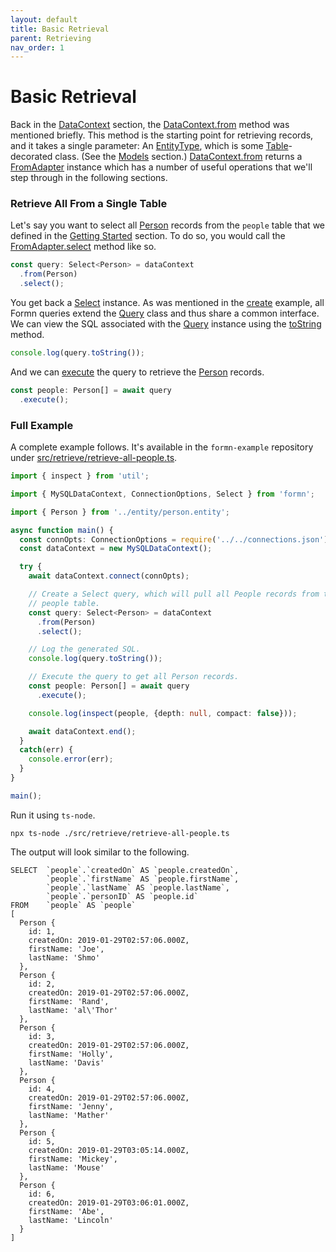 ```yaml
---
layout: default
title: Basic Retrieval
parent: Retrieving
nav_order: 1
---
```


# Basic Retrieval

Back in the [DataContext](../datacontext/) section, the
[DataContext.from](../../api-doc/latest/classes/datacontext.html#from) method
was mentioned briefly.  This method is the starting point for retrieving
records, and it takes a single parameter: An
[EntityType](../../api-doc/latest/globals.html#entitytype), which is some
[Table](../../api-doc/latest/globals.html#table)-decorated class.  (See the
[Models](../models) section.)
[DataContext.from](../../api-doc/latest/classes/datacontext.html#from) returns
a [FromAdapter](../../api-doc/latest/classes/fromadapter.html) instance which
has a number of useful operations that we'll step through in the following
sections.

### Retrieve All From a Single Table

Let's say you want to select all
[Person](https://github.com/benbotto/formn-example/blob/master/src/entity/person.entity.ts)
records from the `people` table that we defined in the [Getting
Started](../getting-started/tutorial-database-setup.html) section.  To do so,
you would call the
[FromAdapter.select](../../api-doc/latest/classes/fromadapter.html#select)
method like so.

```typescript
const query: Select<Person> = dataContext
  .from(Person)
  .select();
```

You get back a [Select](../../api-doc/latest/classes/select.html) instance.  As
was mentioned in the [create](../creating/insert-a-record.html) example, all
Formn queries extend the [Query](../../api-doc/latest/classes/query.html) class
and thus share a common interface.  We can view the SQL associated with the
[Query](../../api-doc/latest/classes/query.html) instance using the
[toString](../../api-doc/latest/classes/query.html#tostring) method.

```typescript
console.log(query.toString());
```

And we can [execute](../../api-doc/latest/classes/query.html#execute) the query
to retrieve the
[Person](https://github.com/benbotto/formn-example/blob/master/src/entity/person.entity.ts)
records.

```typescript
const people: Person[] = await query
  .execute();
```

### Full Example

A complete example follows.  It's available in the `formn-example` repository under
[src/retrieve/retrieve-all-people.ts](https://github.com/benbotto/formn-example/blob/master/src/retrieve/retrieve-all-people.ts).

```typescript
import { inspect } from 'util';

import { MySQLDataContext, ConnectionOptions, Select } from 'formn';

import { Person } from '../entity/person.entity';

async function main() {
  const connOpts: ConnectionOptions = require('../../connections.json');
  const dataContext = new MySQLDataContext();

  try {
    await dataContext.connect(connOpts);

    // Create a Select query, which will pull all People records from the
    // people table.
    const query: Select<Person> = dataContext
      .from(Person)
      .select();

    // Log the generated SQL.
    console.log(query.toString());

    // Execute the query to get all Person records.
    const people: Person[] = await query
      .execute();

    console.log(inspect(people, {depth: null, compact: false}));

    await dataContext.end();
  }
  catch(err) {
    console.error(err);
  }
}

main();
```

Run it using `ts-node`.

```
npx ts-node ./src/retrieve/retrieve-all-people.ts
```

The output will look similar to the following.

```
SELECT  `people`.`createdOn` AS `people.createdOn`,
        `people`.`firstName` AS `people.firstName`,
        `people`.`lastName` AS `people.lastName`,
        `people`.`personID` AS `people.id`
FROM    `people` AS `people`
[
  Person {
    id: 1,
    createdOn: 2019-01-29T02:57:06.000Z,
    firstName: 'Joe',
    lastName: 'Shmo'
  },
  Person {
    id: 2,
    createdOn: 2019-01-29T02:57:06.000Z,
    firstName: 'Rand',
    lastName: 'al\'Thor'
  },
  Person {
    id: 3,
    createdOn: 2019-01-29T02:57:06.000Z,
    firstName: 'Holly',
    lastName: 'Davis'
  },
  Person {
    id: 4,
    createdOn: 2019-01-29T02:57:06.000Z,
    firstName: 'Jenny',
    lastName: 'Mather'
  },
  Person {
    id: 5,
    createdOn: 2019-01-29T03:05:14.000Z,
    firstName: 'Mickey',
    lastName: 'Mouse'
  },
  Person {
    id: 6,
    createdOn: 2019-01-29T03:06:01.000Z,
    firstName: 'Abe',
    lastName: 'Lincoln'
  }
]
```

